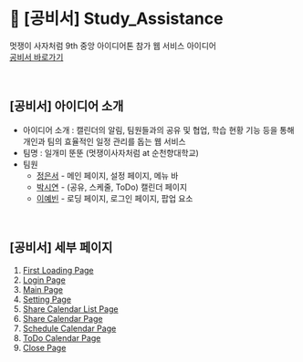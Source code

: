 # :calendar: [공비서] Study_Assistance

멋쟁이 사자처럼 9th 중앙 아이디어톤 참가 웹 서비스 아이디어 <br>
[공비서 바로가기](https://Ideathon-StudyAssistance.github.io/Study_Assistance/(박시연%20화면%20기준)Study_Assistance-main/firstPage.html)

<br>

## [공비서] 아이디어 소개

- 아이디어 소개 : 캘린더의 알림, 팀원들과의 공유 및 협업, 학습 현황 기능 등을 통해 개인과 팀의 효율적인 일정 관리를 돕는 웹 서비스
- 팀명 : 일개미 뚠뚠 (멋쟁이사자처럼 at 순천향대학교)
- 팀원
  - [정은서](https://github.com/eunseoJeong) - 메인 페이지, 설정 페이지, 메뉴 바
  - [박시연](https://github.com/xion2664) - (공유, 스케줄, ToDo) 캘린더 페이지
  - [이예빈](https://github.com/YebinLeee) - 로딩 페이지, 로그인 페이지, 팝업 요소

<br>


## [공비서] 세부 페이지 

1. [First Loading Page](https://Ideathon-StudyAssistance.github.io/Study_Assistance/(박시연%20화면%20기준)Study_Assistance-main/firstPage.html)
2. [Login Page](https://Ideathon-StudyAssistance.github.io/Study_Assistance/(박시연%20화면%20기준)Study_Assistance-main/loginPage.html)
3. [Main Page](https://Ideathon-StudyAssistance.github.io/Study_Assistance/(박시연%20화면%20기준)Study_Assistance-main/mainpage.html)
4. [Setting Page](https://ideathon-studyassistance.github.io/Study_Assistance/(박시연%20화면%20기준)Study_Assistance-main/setting.html)
5. [Share Calendar List Page](https://Ideathon-StudyAssistance.github.io/Study_Assistance/(박시연%20화면%20기준)Study_Assistance-main/ShareCalendarList.html)
6. [Share Calendar Page](https://Ideathon-StudyAssistance.github.io/Study_Assistance/(박시연%20화면%20기준)Study_Assistance-main/ShareCalendar.html)
7. [Schedule Calendar Page](https://Ideathon-StudyAssistance.github.io/Study_Assistance/(박시연%20화면%20기준)Study_Assistance-main/ScheduleCalendar.html)
8. [ToDo Calendar Page](https://Ideathon-StudyAssistance.github.io/Study_Assistance/(박시연%20화면%20기준)Study_Assistance-main/TodoCalendar.html)
9. [Close Page](https://Ideathon-StudyAssistance.github.io/Study_Assistance/(박시연%20화면%20기준)Study_Assistance-main/closePage.html)
